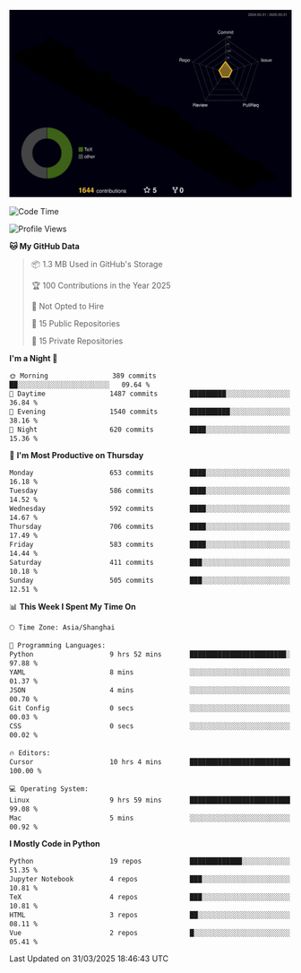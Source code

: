 <!--![](https://raw.githubusercontent.com/BorisYang326/BorisYang326/output/github-contribution-grid-snake-dark.svg) -->
![](./profile-3d-contrib/profile-night-rainbow.svg)
<!--START_SECTION:waka-->
![Code Time](http://img.shields.io/badge/Code%20Time-858%20hrs%2051%20mins-blue)

![Profile Views](http://img.shields.io/badge/Profile%20Views-0-blue)

**🐱 My GitHub Data** 

> 📦 1.3 MB Used in GitHub's Storage 
 > 
> 🏆 100 Contributions in the Year 2025
 > 
> 🚫 Not Opted to Hire
 > 
> 📜 15 Public Repositories 
 > 
> 🔑 15 Private Repositories 
 > 
**I'm a Night 🦉** 

```text
🌞 Morning                389 commits         ██░░░░░░░░░░░░░░░░░░░░░░░   09.64 % 
🌆 Daytime                1487 commits        █████████░░░░░░░░░░░░░░░░   36.84 % 
🌃 Evening                1540 commits        ██████████░░░░░░░░░░░░░░░   38.16 % 
🌙 Night                  620 commits         ████░░░░░░░░░░░░░░░░░░░░░   15.36 % 
```
📅 **I'm Most Productive on Thursday** 

```text
Monday                   653 commits         ████░░░░░░░░░░░░░░░░░░░░░   16.18 % 
Tuesday                  586 commits         ████░░░░░░░░░░░░░░░░░░░░░   14.52 % 
Wednesday                592 commits         ████░░░░░░░░░░░░░░░░░░░░░   14.67 % 
Thursday                 706 commits         ████░░░░░░░░░░░░░░░░░░░░░   17.49 % 
Friday                   583 commits         ████░░░░░░░░░░░░░░░░░░░░░   14.44 % 
Saturday                 411 commits         ███░░░░░░░░░░░░░░░░░░░░░░   10.18 % 
Sunday                   505 commits         ███░░░░░░░░░░░░░░░░░░░░░░   12.51 % 
```


📊 **This Week I Spent My Time On** 

```text
🕑︎ Time Zone: Asia/Shanghai

💬 Programming Languages: 
Python                   9 hrs 52 mins       ████████████████████████░   97.88 % 
YAML                     8 mins              ░░░░░░░░░░░░░░░░░░░░░░░░░   01.37 % 
JSON                     4 mins              ░░░░░░░░░░░░░░░░░░░░░░░░░   00.70 % 
Git Config               0 secs              ░░░░░░░░░░░░░░░░░░░░░░░░░   00.03 % 
CSS                      0 secs              ░░░░░░░░░░░░░░░░░░░░░░░░░   00.02 % 

🔥 Editors: 
Cursor                   10 hrs 4 mins       █████████████████████████   100.00 % 

💻 Operating System: 
Linux                    9 hrs 59 mins       █████████████████████████   99.08 % 
Mac                      5 mins              ░░░░░░░░░░░░░░░░░░░░░░░░░   00.92 % 
```

**I Mostly Code in Python** 

```text
Python                   19 repos            █████████████░░░░░░░░░░░░   51.35 % 
Jupyter Notebook         4 repos             ███░░░░░░░░░░░░░░░░░░░░░░   10.81 % 
TeX                      4 repos             ███░░░░░░░░░░░░░░░░░░░░░░   10.81 % 
HTML                     3 repos             ██░░░░░░░░░░░░░░░░░░░░░░░   08.11 % 
Vue                      2 repos             █░░░░░░░░░░░░░░░░░░░░░░░░   05.41 % 
```




 Last Updated on 31/03/2025 18:46:43 UTC
<!--END_SECTION:waka-->
